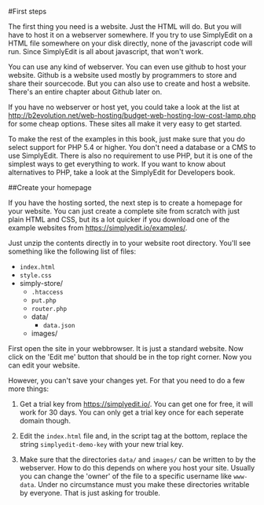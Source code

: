#First steps

The first thing you need is a website. Just the HTML will do. But you will have to host it on a webserver somewhere. If you try to use SimplyEdit on a HTML file somewhere on your disk directly, none of the javascript code will run. Since SimplyEdit is all about javascript, that won't work.

You can use any kind of webserver. You can even use github to host your website. Github is a website used mostly by programmers to store and share their sourcecode. But you can also use to create and host a website. There's an entire chapter about Github later on. 

If you have no webserver or host yet, you could take a look at the list at http://b2evolution.net/web-hosting/budget-web-hosting-low-cost-lamp.php for some cheap options. These sites all make it very easy to get started. 

To make the rest of the examples in this book, just make sure that you do select support for  PHP 5.4 or higher. You don't need a database or a CMS to use SimplyEdit. There is also no requirement to use PHP, but it is one of the simplest ways to get everything to work. If you want to know about alternatives to PHP, take a look at the SimplyEdit for Developers book.

##Create your homepage

If you have the hosting sorted, the next step is to create a homepage for your website. You can just create a complete site from scratch with just plain HTML and CSS, but its a lot quicker if you download one of the example websites from https://simplyedit.io/examples/.

Just unzip the contents directly in to your website root directory. You'll see something like the following list of files:

- `index.html`
- `style.css`
- simply-store/
  - `.htaccess` 
  - `put.php`
  - `router.php`
  - data/
    - `data.json`
  - images/

First open the site in your webbrowser. It is just a standard website. Now click on the 'Edit me' button that should be in the top right corner. Now you can edit your website.

However, you can't save your changes yet. For that you need to do a few more things:

1. Get a trial key from https://simplyedit.io/. You can get one for free, it will work for 30 days. You can only get a trial key once for each seperate domain though.

2. Edit the `index.html` file and, in the script tag at the bottom, replace the string `simplyedit-demo-key` with your new trial key.

3. Make sure that the directories `data/` and `images/` can be written to by the webserver. How to do this depends on where you host your site. Usually you can change the 'owner' of the file to a specific username like `www-data`. Under no circumstance must you make these directories writable by everyone. That is just asking for trouble.
 



